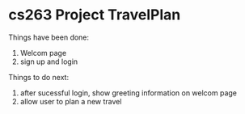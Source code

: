 cs263 Project  TravelPlan
=====
Things have been done:
1. Welcom page
2. sign up and login

Things to do next:
1. after sucessful login, show greeting information on welcom page
2. allow user to plan a new travel
